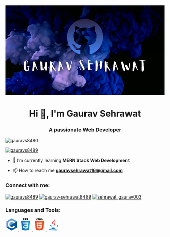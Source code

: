 <img src="images/header.png"/>
<h1 align="center">Hi 👋, I'm Gaurav Sehrawat</h1>
<h3 align="center">A passionate Web Developer</h3>

<p align="left"> <img src="https://komarev.com/ghpvc/?username=gauravs8480&label=Profile%20views&color=0e75b6&style=flat" alt="gauravs8480" /> </p>

<p align="left"> <a href="https://twitter.com/gauravs8489" target="blank"><img src="https://img.shields.io/twitter/follow/gauravs8489?logo=twitter&style=for-the-badge" alt="gauravs8489" /></a> </p>

- 🌱 I’m currently learning **MERN Stack Web Development**

- 📫 How to reach me **gauravsehrawat16@gmail.com**

<h3 align="left">Connect with me:</h3>
<p align="left">
<a href="https://twitter.com/gauravs8489" target="blank"><img align="center" src="https://raw.githubusercontent.com/rahuldkjain/github-profile-readme-generator/master/src/images/icons/Social/twitter.svg" alt="gauravs8489" height="30" width="40" /></a>
<a href="https://linkedin.com/in/gaurav-sehrawat8489" target="blank"><img align="center" src="https://raw.githubusercontent.com/rahuldkjain/github-profile-readme-generator/master/src/images/icons/Social/linked-in-alt.svg" alt="gaurav-sehrawat8489" height="30" width="40" /></a>
<a href="https://instagram.com/sehrawat_gaurav003" target="blank"><img align="center" src="https://raw.githubusercontent.com/rahuldkjain/github-profile-readme-generator/master/src/images/icons/Social/instagram.svg" alt="sehrawat_gaurav003" height="30" width="40" /></a>
</p>

<h3 align="left">Languages and Tools:</h3>
<p align="left"> <a href="https://www.cprogramming.com/" target="_blank" rel="noreferrer"> <img src="https://raw.githubusercontent.com/devicons/devicon/master/icons/c/c-original.svg" alt="c" width="40" height="40"/> </a> <a href="https://www.w3schools.com/css/" target="_blank" rel="noreferrer"> <img src="https://raw.githubusercontent.com/devicons/devicon/master/icons/css3/css3-original-wordmark.svg" alt="css3" width="40" height="40"/> </a> <a href="https://www.w3.org/html/" target="_blank" rel="noreferrer"> <img src="https://raw.githubusercontent.com/devicons/devicon/master/icons/html5/html5-original-wordmark.svg" alt="html5" width="40" height="40"/> </a> <a href="https://www.java.com" target="_blank" rel="noreferrer"> <img src="https://raw.githubusercontent.com/devicons/devicon/master/icons/java/java-original.svg" alt="java" width="40" height="40"/> </a> </p>

